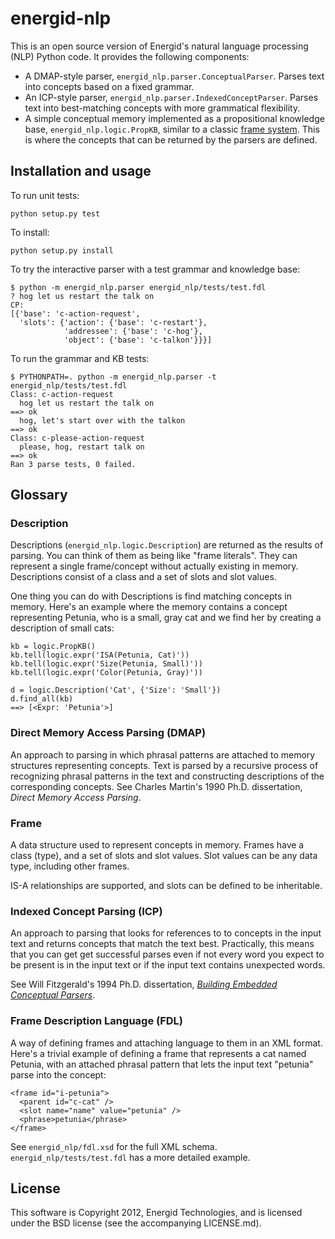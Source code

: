 # energid-nlp

This is an open source version of Energid's natural language
processing (NLP) Python code.  It provides the following components:

* A DMAP-style parser, `energid_nlp.parser.ConceptualParser`.  Parses
  text into concepts based on a fixed grammar.
* An ICP-style parser, `energid_nlp.parser.IndexedConceptParser`.
  Parses text into best-matching concepts with more grammatical
  flexibility.
* A simple conceptual memory implemented as a propositional knowledge
  base, `energid_nlp.logic.PropKB`, similar to a classic [frame
  system](http://en.wikipedia.org/wiki/Frame_language). This is where
  the concepts that can be returned by the parsers are defined.


## Installation and usage

To run unit tests:

    python setup.py test

To install:

    python setup.py install

To try the interactive parser with a test grammar and knowledge base:

    $ python -m energid_nlp.parser energid_nlp/tests/test.fdl
    ? hog let us restart the talk on
    CP:
    [{'base': 'c-action-request',
      'slots': {'action': {'base': 'c-restart'},
                'addressee': {'base': 'c-hog'},
                'object': {'base': 'c-talkon'}}}]

To run the grammar and KB tests:

    $ PYTHONPATH=. python -m energid_nlp.parser -t energid_nlp/tests/test.fdl
    Class: c-action-request
      hog let us restart the talk on                                         ==> ok
      hog, let's start over with the talkon                                  ==> ok
    Class: c-please-action-request
      please, hog, restart talk on                                           ==> ok
    Ran 3 parse tests, 0 failed.


## Glossary

### Description

Descriptions (`energid_nlp.logic.Description`) are returned as the
results of parsing.  You can think of them as being like "frame
literals".  They can represent a single frame/concept without actually
existing in memory.  Descriptions consist of a class and a set of
slots and slot values.

One thing you can do with Descriptions is find matching concepts in
memory.  Here's an example where the memory contains a concept
representing Petunia, who is a small, gray cat and we find her by
creating a description of small cats:

    kb = logic.PropKB()
    kb.tell(logic.expr('ISA(Petunia, Cat)'))
    kb.tell(logic.expr('Size(Petunia, Small)'))
    kb.tell(logic.expr('Color(Petunia, Gray)'))

    d = logic.Description('Cat', {'Size': 'Small'})
    d.find_all(kb)
    ==> [<Expr: 'Petunia'>]

### Direct Memory Access Parsing (DMAP)

An approach to parsing in which phrasal patterns are attached to
memory structures representing concepts. Text is parsed by a recursive
process of recognizing phrasal patterns in the text and constructing
descriptions of the corresponding concepts.  See Charles Martin's 1990
Ph.D. dissertation, _Direct Memory Access Parsing_.

### Frame

A data structure used to represent concepts in memory.  Frames have a
class (type), and a set of slots and slot values.  Slot values can be
any data type, including other frames.

IS-A relationships are supported, and slots can be defined to be
inheritable.

### Indexed Concept Parsing (ICP)

An approach to parsing that looks for references to to concepts in the
input text and returns concepts that match the text best.
Practically, this means that you can get get successful parses even if
not every word you expect to be present is in the input text or if the
input text contains unexpected words.

See Will Fitzgerald's 1994 Ph.D. dissertation, [_Building Embedded
Conceptual Parsers_](http://www.entish.org/becp/).

### Frame Description Language (FDL)

A way of defining frames and attaching language to them in an XML
format.  Here's a trivial example of defining a frame that represents
a cat named Petunia, with an attached phrasal pattern that lets the
input text "petunia" parse into the concept:

    <frame id="i-petunia">
      <parent id="c-cat" />
      <slot name="name" value="petunia" />
      <phrase>petunia</phrase>
    </frame>

See `energid_nlp/fdl.xsd` for the full XML schema.
`energid_nlp/tests/test.fdl` has a more detailed example.


## License

This software is Copyright 2012, Energid Technologies, and is licensed
under the BSD license (see the accompanying LICENSE.md).
